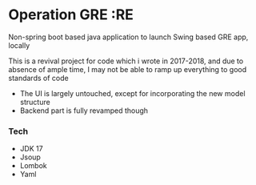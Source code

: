 # Operation GRE :RE

Non-spring boot based java application to launch Swing based GRE app, locally

This is a revival project for code which i wrote in 2017-2018, and due to absence of ample time, I may not be able to
ramp up everything to good standards of code

- The UI is largely untouched, except for incorporating the new model structure
- Backend part is fully revamped though

### Tech

- JDK 17
- Jsoup
- Lombok
- Yaml

 